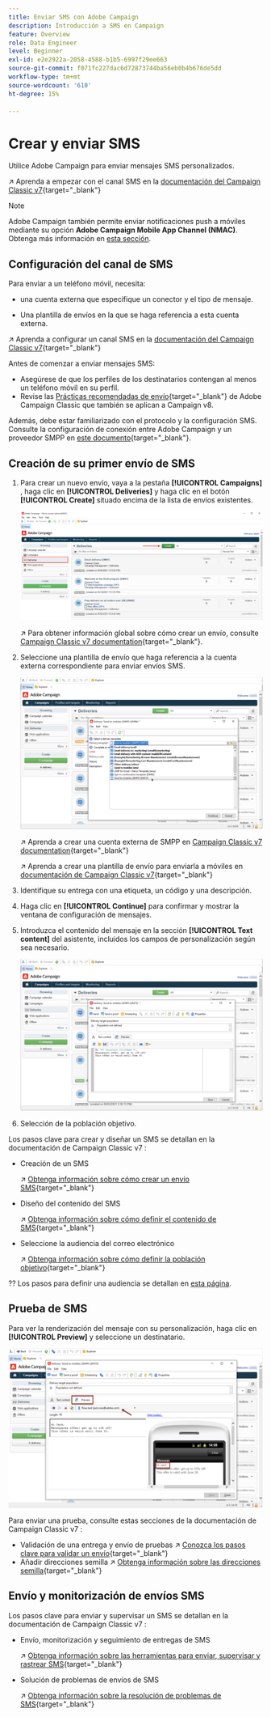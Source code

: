 ```yaml
---
title: Enviar SMS con Adobe Campaign
description: Introducción a SMS en Campaign
feature: Overview
role: Data Engineer
level: Beginner
exl-id: e2e2922a-2058-4588-b1b5-6997f29ee663
source-git-commit: f071fc227dac6d72873744ba56eb0b4b676de5dd
workflow-type: tm+mt
source-wordcount: '610'
ht-degree: 15%

---
```


# Crear y enviar SMS

Utilice Adobe Campaign para enviar mensajes SMS personalizados.

↗️ Aprenda a empezar con el canal SMS en la [documentación del Campaign Classic v7](https://experienceleague.adobe.com/docs/campaign-classic/using/sending-messages/sending-messages-on-mobiles/sms-channel.html){target=&quot;_blank&quot;}

>[!NOTE]
>
>Adobe Campaign también permite enviar notificaciones push a móviles mediante su opción **Adobe Campaign Mobile App Channel (NMAC)**. Obtenga más información en [esta sección](push.md).

## Configuración del canal de SMS

Para enviar a un teléfono móvil, necesita:

* una cuenta externa que especifique un conector y el tipo de mensaje.

* Una plantilla de envíos en la que se haga referencia a esta cuenta externa.

↗️ Aprenda a configurar un canal SMS en la [documentación del Campaign Classic v7](https://experienceleague.adobe.com/docs/campaign-classic/using/sending-messages/sending-messages-on-mobiles/sms-set-up.html?lang=en#sending-messages){target=&quot;_blank&quot;}

Antes de comenzar a enviar mensajes SMS:

* Asegúrese de que los perfiles de los destinatarios contengan al menos un teléfono móvil en su perfil.
* Revise las [Prácticas recomendadas de envío](https://experienceleague.adobe.com/docs/campaign-classic/using/sending-messages/key-steps-when-creating-a-delivery/delivery-bestpractices/delivery-best-practices.html?lang=en#sending-messages){target=&quot;_blank&quot;} de Adobe Campaign Classic que también se aplican a Campaign v8.

Además, debe estar familiarizado con el protocolo y la configuración SMS. Consulte la configuración de conexión entre Adobe Campaign y un proveedor SMPP en [este documento](https://experienceleague.adobe.com/docs/campaign-classic/using/sending-messages/sending-messages-on-mobiles/sms-protocol.html?lang=en#sending-messages){target=&quot;_blank&quot;}.

## Creación de su primer envío de SMS

1. Para crear un nuevo envío, vaya a la pestaña **[!UICONTROL Campaigns]** , haga clic en **[!UICONTROL Deliveries]** y haga clic en el botón **[!UICONTROL Create]** situado encima de la lista de envíos existentes.

   ![](assets/delivery_step_1.png)

   ↗️ Para obtener información global sobre cómo crear un envío, consulte [Campaign Classic v7 documentation](https://experienceleague.adobe.com/docs/campaign-classic/using/sending-messages/key-steps-when-creating-a-delivery/steps-about-delivery-creation-steps.html?lang=en#sending-messages){target=&quot;_blank&quot;}.

1. Seleccione una plantilla de envío que haga referencia a la cuenta externa correspondiente para enviar envíos SMS.

   ![](assets/sms-template-list.png)

   ↗️ Aprenda a crear una cuenta externa de SMPP en [Campaign Classic v7 documentation](https://experienceleague.adobe.com/docs/campaign-classic/using/sending-messages/sending-messages-on-mobiles/sms-set-up.html?lang=en#creating-an-smpp-external-account){target=&quot;_blank&quot;}

   ↗️ Aprenda a crear una plantilla de envío para enviarla a móviles en [documentación de Campaign Classic v7](https://experienceleague.adobe.com/docs/campaign-classic/using/sending-messages/sending-messages-on-mobiles/sms-set-up.html?lang=en#changing-the-delivery-template){target=&quot;_blank&quot;}

1. Identifique su entrega con una etiqueta, un código y una descripción.

1. Haga clic en **[!UICONTROL Continue]** para confirmar y mostrar la ventana de configuración de mensajes.

1. Introduzca el contenido del mensaje en la sección **[!UICONTROL Text content]** del asistente, incluidos los campos de personalización según sea necesario.

   ![](assets/sms-content.png)

1. Selección de la población objetivo.

Los pasos clave para crear y diseñar un SMS se detallan en la documentación de Campaign Classic v7 :

* Creación de un SMS

   ↗️ [Obtenga información sobre cómo crear un envío SMS](https://experienceleague.adobe.com/docs/campaign-classic/using/sending-messages/sending-messages-on-mobiles/sms-create.html?lang=en#sending-messages){target=&quot;_blank&quot;}

* Diseño del contenido del SMS

   ↗️ [Obtenga información sobre cómo definir el contenido de SMS](https://experienceleague.adobe.com/docs/campaign-classic/using/sending-messages/sending-messages-on-mobiles/sms-create.html?lang=en#defining-the-sms-content){target=&quot;_blank&quot;}

* Seleccione la audiencia del correo electrónico

   ↗️ [Obtenga información sobre cómo definir la población objetivo](https://experienceleague.adobe.com/docs/campaign-classic/using/sending-messages/key-steps-when-creating-a-delivery/steps-defining-the-target-population.html){target=&quot;_blank&quot;}

?? Los pasos para definir una audiencia se detallan en [esta página](../start/audiences.md).

## Prueba de SMS

Para ver la renderización del mensaje con su personalización, haga clic en **[!UICONTROL Preview]** y seleccione un destinatario.

![](assets/sms-preview.png)

Para enviar una prueba, consulte estas secciones de la documentación de Campaign Classic v7 :

* Validación de una entrega y envío de pruebas
↗️ [Conozca los pasos clave para validar un envío](https://experienceleague.adobe.com/docs/campaign-classic/using/sending-messages/key-steps-when-creating-a-delivery/steps-validating-the-delivery.html){target=&quot;_blank&quot;}
* Añadir direcciones semilla
↗️ [Obtenga información sobre las direcciones semilla](https://experienceleague.adobe.com/docs/campaign-classic/using/sending-messages/using-seed-addresses/about-seed-addresses.html){target=&quot;_blank&quot;}

## Envío y monitorización de envíos SMS

Los pasos clave para enviar y supervisar un SMS se detallan en la documentación de Campaign Classic v7 :

* Envío, monitorización y seguimiento de entregas de SMS

   ↗️ [Obtenga información sobre las herramientas para enviar, supervisar y rastrear SMS](https://experienceleague.adobe.com/docs/campaign-classic/using/sending-messages/sending-messages-on-mobiles/sms-send.html?lang=en#sending-messages){target=&quot;_blank&quot;}

* Solución de problemas de envíos de SMS

   ↗️ [Obtenga información sobre la resolución de problemas de SMS](https://experienceleague.adobe.com/docs/campaign-classic/using/sending-messages/sending-messages-on-mobiles/troubleshooting-sms.html?lang=en#sending-messages){target=&quot;_blank&quot;}

